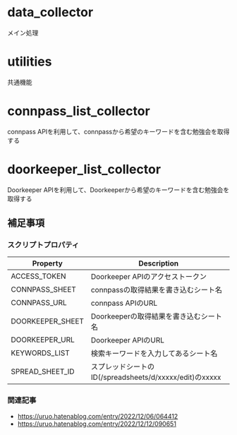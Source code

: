 # data_collector
メイン処理

# utilities
共通機能

# connpass_list_collector
connpass APIを利用して、connpassから希望のキーワードを含む勉強会を取得する

# doorkeeper_list_collector
Doorkeeper APIを利用して、Doorkeeperから希望のキーワードを含む勉強会を取得する

## 補足事項
### スクリプトプロパティ
|Property|Description|
| ------------- | ------------- |
|ACCESS_TOKEN|Doorkeeper APIのアクセストークン|
|CONNPASS_SHEET|connpassの取得結果を書き込むシート名|
|CONNPASS_URL|connpass APIのURL|
|DOORKEEPER_SHEET|Doorkeeperの取得結果を書き込むシート名|
|DOORKEEPER_URL|Doorkeeper APIのURL|
|KEYWORDS_LIST|検索キーワードを入力してあるシート名|
|SPREAD_SHEET_ID|スプレッドシートのID(/spreadsheets/d/xxxxx/edit)のxxxxx|
### 関連記事
- https://uruo.hatenablog.com/entry/2022/12/06/064412
- https://uruo.hatenablog.com/entry/2022/12/12/090651
